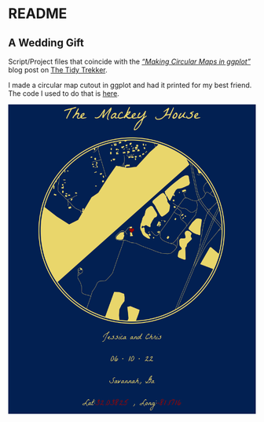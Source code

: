 README
================

## A Wedding Gift

Script/Project files that coincide with the [*“Making Circular Maps in
ggplot”*](https://thetidytrekker.com/post/making-circular-maps/making-circular-maps.html)
blog post on [The Tidy Trekker](https://www.thetidytrekker.com).

I made a circular map cutout in ggplot and had it printed for my best
friend. The code I used to do that is [here](scripts/processing.R).

![](images/finishedmap.png)
